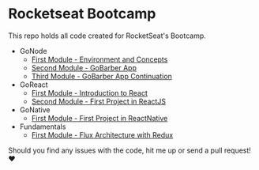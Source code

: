 # Rocketseat Bootcamp

This repo holds all code created for RocketSeat's Bootcamp.

- GoNode
  - [First Module - Environment and Concepts](gonode/module1)
  - [Second Module - GoBarber App](gonode/module2)
  - [Third Module - GoBarber App Continuation](gonode/module3)
- GoReact
  - [First Module - Introduction to React](goreact/module1)
  - [Second Module - First Project in ReactJS](goreact/module2)
- GoNative
  - [First Module - First Project in ReactNative](gonative/module1)
- Fundamentals
  - [First Module - Flux Architecture with Redux](fundamentals/redux)

Should you find any issues with the code, hit me up or send a pull request! :heart:
